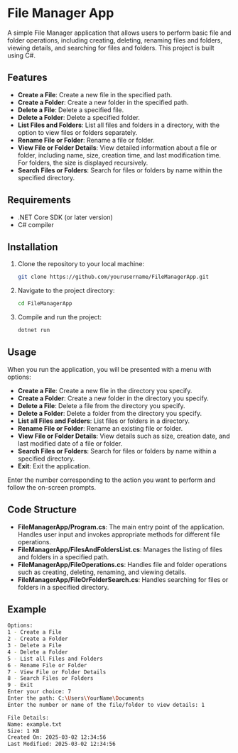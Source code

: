 # File Manager App

A simple File Manager application that allows users to perform basic file and folder operations, including creating, deleting, renaming files and folders, viewing details, and searching for files and folders. This project is built using C#.

## Features

- **Create a File**: Create a new file in the specified path.
- **Create a Folder**: Create a new folder in the specified path.
- **Delete a File**: Delete a specified file.
- **Delete a Folder**: Delete a specified folder.
- **List Files and Folders**: List all files and folders in a directory, with the option to view files or folders separately.
- **Rename File or Folder**: Rename a file or folder.
- **View File or Folder Details**: View detailed information about a file or folder, including name, size, creation time, and last modification time. For folders, the size is displayed recursively.
- **Search Files or Folders**: Search for files or folders by name within the specified directory.

## Requirements

- .NET Core SDK (or later version)
- C# compiler

## Installation

1. Clone the repository to your local machine:

    ```bash
    git clone https://github.com/yourusername/FileManagerApp.git
    ```

2. Navigate to the project directory:

    ```bash
    cd FileManagerApp
    ```

3. Compile and run the project:

    ```bash
    dotnet run
    ```

## Usage

When you run the application, you will be presented with a menu with options:

- **Create a File**: Create a new file in the directory you specify.
- **Create a Folder**: Create a new folder in the directory you specify.
- **Delete a File**: Delete a file from the directory you specify.
- **Delete a Folder**: Delete a folder from the directory you specify.
- **List all Files and Folders**: List files or folders in a directory.
- **Rename File or Folder**: Rename an existing file or folder.
- **View File or Folder Details**: View details such as size, creation date, and last modified date of a file or folder.
- **Search Files or Folders**: Search for files or folders by name within a specified directory.
- **Exit**: Exit the application.

Enter the number corresponding to the action you want to perform and follow the on-screen prompts.

## Code Structure

- **FileManagerApp/Program.cs**: The main entry point of the application. Handles user input and invokes appropriate methods for different file operations.
- **FileManagerApp/FilesAndFoldersList.cs**: Manages the listing of files and folders in a specified path.
- **FileManagerApp/FileOperations.cs**: Handles file and folder operations such as creating, deleting, renaming, and viewing details.
- **FileManagerApp/FileOrFolderSearch.cs**: Handles searching for files or folders in a specified directory.

## Example

```bash
Options:
1 - Create a File
2 - Create a Folder
3 - Delete a File
4 - Delete a Folder
5 - List all Files and Folders
6 - Rename File or Folder
7 - View File or Folder Details
8 - Search Files or Folders
9 - Exit
Enter your choice: 7
Enter the path: C:\Users\YourName\Documents
Enter the number or name of the file/folder to view details: 1

File Details:
Name: example.txt
Size: 1 KB
Created On: 2025-03-02 12:34:56
Last Modified: 2025-03-02 12:34:56
